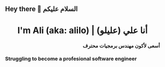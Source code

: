 ## Hey there 👋 السلام عليكم

<h1 align=center>I'm Ali (aka: alilo) | أنا علي (عليلو) </h1>
<h3 align=right>أسعى لأكون مهندس برمجيات محترف </h2>
<h3>Struggling to become a profesional software engineer</h2>
<!--   -->

<!--
**alilosoft/alilosoft** is a ✨ _special_ ✨ repository because its `README.md` (this file) appears on your GitHub profile.

Here are some ideas to get you started:

- 🔭 I’m currently working on ...
- 🌱 I’m currently learning ...
- 👯 I’m looking to collaborate on ...
- 🤔 I’m looking for help with ...
- 💬 Ask me about ...
- 📫 How to reach me: ...
- 😄 Pronouns: ...
- ⚡ Fun fact: ...
-->

